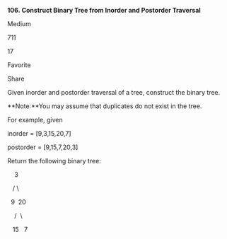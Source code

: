 **106. Construct Binary Tree from Inorder and Postorder Traversal**

Medium

711

17

Favorite

Share

Given inorder and postorder traversal of a tree, construct the binary tree.

**Note:**You may assume that duplicates do not exist in the tree.

For example, given

inorder = [9,3,15,20,7]

postorder = [9,15,7,20,3]

Return the following binary tree:

    3

   / \

  9  20

    /  \

   15   7

